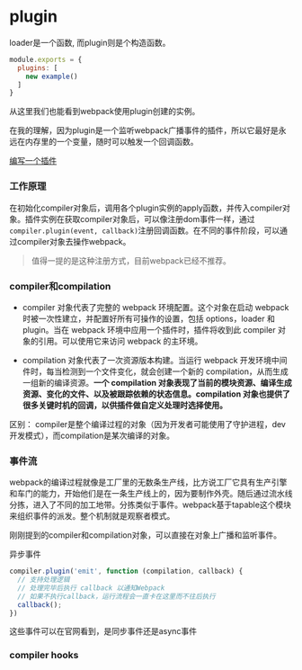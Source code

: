 # plugin

loader是一个函数, 而plugin则是个构造函数。
```js
module.exports = {
  plugins: [
    new example()
  ]
}
```

从这里我们也能看到webpack使用plugin创建的实例。

在我的理解，因为plugin是一个监听webpack广播事件的插件，所以它最好是永远在内存里的一个变量，随时可以触发一个回调函数。

[编写一个插件](https://www.webpackjs.com/contribute/writing-a-plugin/#compiler-%E5%92%8C-compilation)

### 工作原理

在初始化compiler对象后，调用各个plugin实例的apply函数，并传入compiler对象。插件实例在获取compiler对象后，可以像注册dom事件一样，通过```compiler.plugin(event, callback)```注册回调函数。在不同的事件阶段，可以通过compiler对象去操作webpack。

> 值得一提的是这种注册方式，目前webpack已经不推荐。

### compiler和compilation

* compiler 对象代表了完整的 webpack 环境配置。这个对象在启动 webpack 时被一次性建立，并配置好所有可操作的设置，包括 options，loader 和 plugin。当在 webpack 环境中应用一个插件时，插件将收到此 compiler 对象的引用。可以使用它来访问 webpack 的主环境。

* compilation 对象代表了一次资源版本构建。当运行 webpack 开发环境中间件时，每当检测到一个文件变化，就会创建一个新的 compilation，从而生成一组新的编译资源。**一个 compilation 对象表现了当前的模块资源、编译生成资源、变化的文件、以及被跟踪依赖的状态信息。compilation 对象也提供了很多关键时机的回调，以供插件做自定义处理时选择使用。**

区别：
compiler是整个编译过程的对象（因为开发者可能使用了守护进程，dev开发模式），而compilation是某次编译的对象。


### 事件流

webpack的编译过程就像是工厂里的无数条生产线，比方说工厂它具有生产引擎和车门的能力，开始他们是在一条生产线上的，因为要制作外壳。随后通过流水线分拣，进入了不同的加工地带。分拣类似于事件。webpack基于tapable这个模块来组织事件的派发。整个机制就是观察者模式。

刚刚提到的compiler和compilation对象，可以直接在对象上广播和监听事件。

异步事件
```js
compiler.plugin('emit', function (compilation, callback) {
  // 支持处理逻辑
  // 处理完毕后执行 callback 以通知Webpack
  // 如果不执行callback，运行流程会一直卡在这里而不往后执行
  callback();
})
```

这些事件可以在官网看到，是同步事件还是async事件

### compiler hooks
